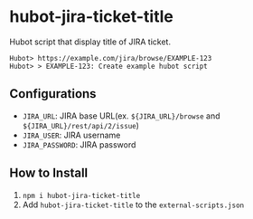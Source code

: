 # hubot-jira-ticket-title

Hubot script that display title of JIRA ticket.

```
Hubot> https://example.com/jira/browse/EXAMPLE-123
Hubot> > EXAMPLE-123: Create example hubot script
```

## Configurations
- `JIRA_URL`: JIRA base URL(ex. `${JIRA_URL}/browse` and `${JIRA_URL}/rest/api/2/issue`)
- `JIRA_USER`: JIRA username
- `JIRA_PASSWORD`: JIRA password

## How to Install
1. `npm i hubot-jira-ticket-title`
2. Add `hubot-jira-ticket-title` to the `external-scripts.json`
